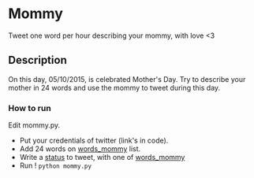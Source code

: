 # Mommy
Tweet one word per hour describing your mommy, with love &lt;3

## Description
On this day, 05/10/2015, is celebrated Mother's Day. Try to describe your mother in 24 words and use the mommy to tweet during this day.


### How to run

Edit mommy.py.

  * Put your credentials of twitter (link's in code).
  * Add 24 words on [words_mommy](https://github.com/marioidival/mommy/blob/master/mommy.py#L27) list.
  * Write a [status](https://github.com/marioidival/mommy/blob/master/mommy.py#L36) to tweet, with one of [words_mommy](https://github.com/marioidival/mommy/blob/master/mommy.py#L27)
  * Run ! `python mommy.py`

